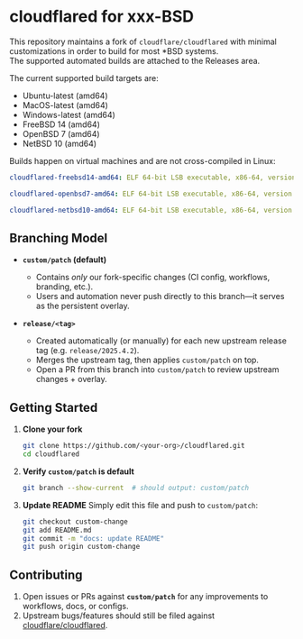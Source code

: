 # cloudflared for xxx-BSD

This repository maintains a fork of `cloudflare/cloudflared` with minimal customizations in order to build for most *BSD systems.  
The supported automated builds are attached to the Releases area.

The current supported build targets are:

* Ubuntu-latest (amd64)
* MacOS-latest (amd64)
* Windows-latest (amd64)
* FreeBSD 14 (amd64)
* OpenBSD 7 (amd64)
* NetBSD 10 (amd64)

Builds happen on virtual machines and are not cross-compiled in Linux:

```yaml
cloudflared-freebsd14-amd64: ELF 64-bit LSB executable, x86-64, version 1 (FreeBSD), statically linked, for FreeBSD 12.3, FreeBSD-style, Go BuildID=whtbnhgLy_4DNlvoQVLN/sdPbSLy5tutf2R4FBg0D/tkLU1W0BkczEJ-UfmxXi/-wnnwpjpQM5JSMNpsu8B, with debug_info, not stripped

cloudflared-openbsd7-amd64: ELF 64-bit LSB executable, x86-64, version 1 (OpenBSD), dynamically linked, interpreter /usr/libexec/ld.so, for OpenBSD, Go BuildID=sKt-KKXK70xaz3xIjpcG/DI00O_ESV89p0mlN2FHW/CxKapph2Ks5I7Pe4q00b/xlodVQBnz_4GDBLMx3C-, with debug_info, not stripped

cloudflared-netbsd10-amd64: ELF 64-bit LSB executable, x86-64, version 1 (NetBSD), statically linked, for NetBSD 7.0, BuildID[sha1]=ee1a86cd4d2281c56b0c2e124f8337716aa22844, with debug_info, not stripped
```

## Branching Model

* **`custom/patch` (default)**

  * Contains *only* our fork-specific changes (CI config, workflows, branding, etc.).
  * Users and automation never push directly to this branch—it serves as the persistent overlay.

* **`release/<tag>`**

  * Created automatically (or manually) for each new upstream release tag (e.g. `release/2025.4.2`).
  * Merges the upstream tag, then applies `custom/patch` on top.
  * Open a PR from this branch into `custom/patch` to review upstream changes + overlay.

## Getting Started

1. **Clone your fork**

   ```sh
   git clone https://github.com/<your-org>/cloudflared.git
   cd cloudflared
   ```

2. **Verify `custom/patch` is default**

   ```sh
   git branch --show-current  # should output: custom/patch
   ```

3. **Update README**
   Simply edit this file and push to `custom/patch`:

   ```sh
   git checkout custom-change
   git add README.md
   git commit -m "docs: update README"
   git push origin custom-change
   ```

## Contributing

1. Open issues or PRs against **`custom/patch`** for any improvements to workflows, docs, or configs.
2. Upstream bugs/features should still be filed against [cloudflare/cloudflared](https://github.com/cloudflare/cloudflared).
